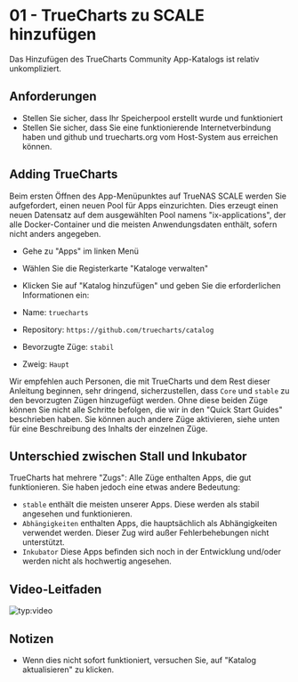# 01 - TrueCharts zu SCALE hinzufügen

Das Hinzufügen des TrueCharts Community App-Katalogs ist relativ unkompliziert.

## Anforderungen

- Stellen Sie sicher, dass Ihr Speicherpool erstellt wurde und funktioniert
- Stellen Sie sicher, dass Sie eine funktionierende Internetverbindung haben und github und truecharts.org vom Host-System aus erreichen können.

## Adding TrueCharts

Beim ersten Öffnen des App-Menüpunktes auf TrueNAS SCALE werden Sie aufgefordert, einen neuen Pool für Apps einzurichten. Dies erzeugt einen neuen Datensatz auf dem ausgewählten Pool namens "ix-applications", der alle Docker-Container und die meisten Anwendungsdaten enthält, sofern nicht anders angegeben.

- Gehe zu "Apps" im linken Menü
- Wählen Sie die Registerkarte "Kataloge verwalten"
- Klicken Sie auf "Katalog hinzufügen" und geben Sie die erforderlichen Informationen ein:

- Name: `truecharts`
- Repository: `https://github.com/truecharts/catalog`
- Bevorzugte Züge: `stabil`
- Zweig: `Haupt`

Wir empfehlen auch Personen, die mit TrueCharts und dem Rest dieser Anleitung beginnen, sehr dringend, sicherzustellen, dass `Core` und `stable` zu den bevorzugten Zügen hinzugefügt werden. Ohne diese beiden Züge können Sie nicht alle Schritte befolgen, die wir in den "Quick Start Guides" beschrieben haben. Sie können auch andere Züge aktivieren, siehe unten für eine Beschreibung des Inhalts der einzelnen Züge.

## Unterschied zwischen Stall und Inkubator

TrueCharts hat mehrere "Zugs": Alle Züge enthalten Apps, die gut funktionieren. Sie haben jedoch eine etwas andere Bedeutung:

- `stable` enthält die meisten unserer Apps. Diese werden als stabil angesehen und funktionieren.
- `Abhängigkeiten` enthalten Apps, die hauptsächlich als Abhängigkeiten verwendet werden. Dieser Zug wird außer Fehlerbehebungen nicht unterstützt.
- `Inkubator` Diese Apps befinden sich noch in der Entwicklung und/oder werden nicht als hochwertig angesehen.

## Video-Leitfaden

![typ:video](https://www.youtube.com/embed/Vomm8uvdCM0)

## Notizen

- Wenn dies nicht sofort funktioniert, versuchen Sie, auf "Katalog aktualisieren" zu klicken.

